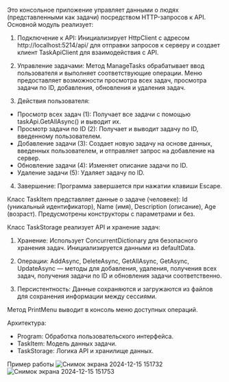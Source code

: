 
Это консольное приложение управляет данными о людях (представленными как задачи) посредством HTTP-запросов к API.
Основной модуль реализует:
1. Подключение к API: Инициализирует HttpClient с адресом http://localhost:5214/api/ для отправки запросов к серверу и создает клиент TaskApiClient для взаимодействия с API.

2. Управление задачами: Метод ManageTasks обрабатывает ввод пользователя и выполняет соответствующие операции. Меню предоставляет возможности просмотра всех задач, просмотра задачи по ID, добавления, обновления и удаления задач.

3. Действия пользователя:
  - Просмотр всех задач (1): Получает все задачи с помощью taskApi.GetAllAsync() и выводит их.
  - Просмотр задачи по ID (2): Получает и выводит задачу по ID, введенному пользователем.
  - Добавление задачи (3): Создает новую задачу на основе данных, введенных пользователем, и отправляет запрос на добавление на сервер.
  - Обновление задачи (4): Изменяет описание задачи по ID.
  - Удаление задачи (5): Удаляет задачу по ID.

4. Завершение: Программа завершается при нажатии клавиши Escape.

Класс TaskItem представляет данные о задаче (человеке): Id (уникальный идентификатор), Name (имя), Description (описание), Age (возраст). Предусмотрены конструкторы с параметрами и без.

Класс TaskStorage реализует API и хранение задач:

1. Хранение: Использует ConcurrentDictionary для безопасного хранения задач. Инициализируется данными из defaultData.

2. Операции: AddAsync, DeleteAsync, GetAllAsync, GetAsync, UpdateAsync — методы для добавления, удаления, получения всех задач, получения задачи по ID и обновления задачи соответственно.

3. Персистентность: Данные сохраняются и загружаются из файлов для сохранения информации между сессиями.

Метод PrintMenu выводит в консоль меню доступных операций.

Архитектура: 
- Program: Обработка пользовательского интерфейса.
- TaskItem: Модель данных задачи.
- TaskStorage: Логика API и хранилище данных.

Пример работы
![Снимок экрана 2024-12-15 151732](https://github.com/user-attachments/assets/61c9e0c9-f0d8-42ad-a448-b09a9aaf147c)
![Снимок экрана 2024-12-15 151753](https://github.com/user-attachments/assets/cbb266f4-edf7-41e4-a0a3-324ba7466a0b)


